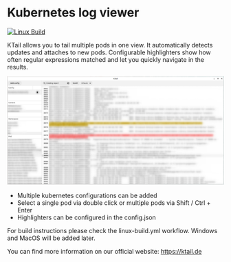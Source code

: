 # Kubernetes log viewer

[![Linux Build](https://github.com/njust/KTail/actions/workflows/linux-build.yml/badge.svg)](https://github.com/njust/KTail/actions/workflows/linux-build.yml)

KTail allows you to tail multiple pods in one view. It automatically detects updates and attaches to new pods. Configurable highlighters show how often regular expressions matched and let you quickly navigate in the results.

![](screenshots/ktail.png)
- Multiple kubernetes configurations can be added
- Select a single pod via double click or multiple pods via Shift / Ctrl + Enter 
- Highlighters can be configured in the config.json

For build instructions please check the linux-build.yml workflow. Windows and MacOS will be added later.

You can find more information on our official website: https://ktail.de
